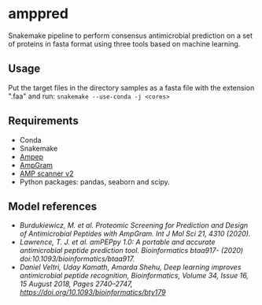 # amppred
Snakemake pipeline to perform consensus antimicrobial prediction on a set of proteins in fasta format using three tools based on machine learning.
## Usage
Put the target files in the directory samples as a fasta file with the extension ".faa" and run:
`snakemake --use-conda -j <cores>`
## Requirements
- Conda
- Snakemake
- [Ampep](https://github.com/tlawrence3/amPEPpy)
- [AmpGram](https://github.com/michbur/AmpGram)
- [AMP scanner v2](https://www.dveltri.com/ascan/v2/ascan.html)
- Python packages: pandas, seaborn and scipy.
## Model references
- *Burdukiewicz, M. et al. Proteomic Screening for Prediction and Design of Antimicrobial Peptides with AmpGram. Int J Mol Sci 21, 4310 (2020).*
- *Lawrence, T. J. et al. amPEPpy 1.0: A portable and accurate antimicrobial peptide prediction tool. Bioinformatics btaa917- (2020) doi:10.1093/bioinformatics/btaa917.*
- *Daniel Veltri, Uday Kamath, Amarda Shehu, Deep learning improves antimicrobial peptide recognition, Bioinformatics, Volume 34, Issue 16, 15 August 2018, Pages 2740–2747, https://doi.org/10.1093/bioinformatics/bty179*
